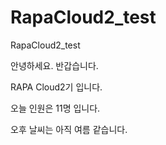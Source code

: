 # RapaCloud2_test
RapaCloud2_test

안녕하세요. 반갑습니다.

RAPA Cloud2기 입니다.


오늘 인원은 11명 입니다.


오후 날씨는 아직 여름 같습니다.
